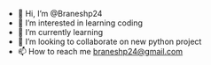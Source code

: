- 👋 Hi, I’m @Braneshp24
- 👀 I’m interested in learning coding
- 🌱 I’m currently learning
- 💞️ I’m looking to collaborate on new python project
- 📫 How to reach me braneshp24@gmail.com

<!---
Braneshp24/Braneshp24 is a ✨ special ✨ repository because its `README.md` (this file) appears on your GitHub profile.
You can click the Preview link to take a look at your changes.
--->
